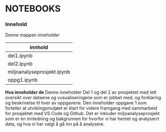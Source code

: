 # NOTEBOOKS

### Innehold
Denne mappen inneholder 

|innhold|
|------|
|del1.ipynb|
|del2.ipynb
|miljoanalyseprosjekt.ipynb|
|oppg1.ipynb|

**Hva inneholder de**
Denne inneholder Del 1 og del 2 av prosjektet med lett oversikt over dataene og vusualiseringene som er jobbet med, og forklaring og beskrivelse til hver av oppgavene.
Den inneholder oppgave 1 som forteller at utviklingsmuljøet er klart for videre framgang med sammarbeid for prosjektet med VS Code og Github. Det er inkluder miljoanalyseprosjekt som er en innledning og bakgrunnen for hvorfor vi har hentet og analyserrt data, og hva vi har valgt å gå inn på å analysere.